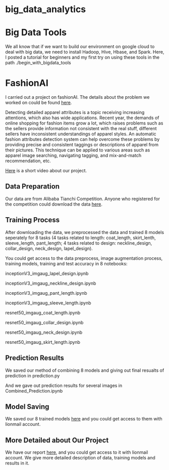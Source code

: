 # big_data_analytics

# Big Data Tools

We all know that if we want to build our environment on google cloud to deal with big data, we need to install Hadoop, Hive, Hbase, and Spark. Here, I posted a tutorial for beginners and my first try on using these tools in the path ./begin_with_bigdata_tools

# FashionAI

I carried out a project on fashionAI. The details about the problem we worked on could be found [here](https://www.alibabacloud.com/zh/campaign/fashionai). 

Detecting detailed apparel attributes is a topic receiving increasing attentions, which also has wide applications. Recent year, the demands of online shopping for fashion items grow a lot, which raises problems such as the sellers provide information not consistent with the real stuff, different sellers have inconsistent understandings of apparel styles. An automatic fashion attributes detection system can help overcome these problems by providing precise and consistent taggings or descriptions of apparel from their pictures. This technique can be applied to various areas such as apparel image searching, navigating tagging, and mix-and-match recommendation, etc.

[Here](https://youtu.be/0_sKvq5NxpY) is a short video about our project.


Data Preparation
----------------
Our data are from Alibaba Tianchi Competition. Anyone who registered for the competition could download the data [here](https://tianchi.aliyun.com/getStart/information.htm?spm=5176.100067.5678.2.77b655052XICWe&raceId=231670).

Training Process
----------------
After downloading the data, we preprocessed the data and trained 8 models seperately for 8 tasks (4 tasks related to length: coat_length, skirt_lenth, sleeve_length, pant_length; 4 tasks related to design: neckline_design, collar_design, neck_design, lapel_design).

You could get access to the data preprocess, image augmentation process, training models, training and test accuracy in 8 notebooks:

inceptionV3_imgaug_lapel_design.ipynb

inceptionV3_imgaug_neckline_design.ipynb

inceptionV3_imgaug_pant_length.ipynb

inceptionV3_imgaug_sleeve_length.ipynb

resnet50_imgaug_coat_length.ipynb

resnet50_imgaug_collar_design.ipynb

resnet50_imgaug_neck_design.ipynb

resnet50_imgaug_skirt_length.ipynb

Prediction Results
----------------

We saved our method of combining 8 models and giving out final resualts of prediction in prediction.py

And we gave out prediction results for several images in Combined_Prediction.ipynb

Model Saving
----------------

We saved our 8 trained models [here](https://drive.google.com/open?id=1ym7w3cqBFTlIRnS_37CdWtgPLgVP3ykG) and you could get access to them with lionmail account.

More Detailed about Our Project
----------------

We have our report [here](https://drive.google.com/open?id=1jbXtrMNsQfmIPntXiXSqGXcDegh85W6lDKHE-RjWZYU), and you could get access to it with lionmail account. We give more detailed description of data, training models and results in it.
